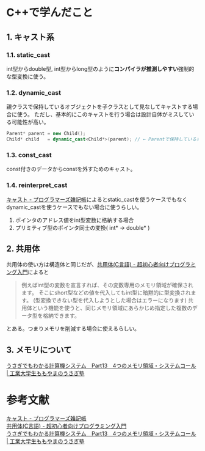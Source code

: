 # C++で学んだこと

## 1. キャスト系

### 1.1. static_cast

int型からdouble型, int型からlong型のように**コンパイラが推測しやすい**強制的な型変換に使う。

### 1.2. dynamic_cast

親クラスで保持しているオブジェクトを子クラスとして見なしてキャストする場合に使う。
ただし、基本的にこのキャストを行う場合は設計自体がミスしている可能性が高い。

```C++
Parent* parent = new Child();
Child* child   = dynamic_cast<Child*>(parent); // ← Parentで保持しているオブジェクトをChildとして見なす
```

### 1.3. const_cast

const付きのデータからconstを外すためのキャスト。

### 1.4. reinterpret_cast

[キャスト - プログラマーズ雑記帳][1]によるとstatic_castを使うケースでもなく
dynamic_castを使うケースでもない場合に使うらしい。

1. ポインタのアドレス値をint型変数に格納する場合
2. プリミティブ型のポインタ同士の変換( int* → double* )

## 2. 共用体

共用体の使い方は構造体と同じだが、[共用体(C言語) - 超初心者向けプログラミング入門][2]によると

> 例えばint型の変数を宣言すれば、その変数専用のメモリ領域が確保されます。
> そこにshort型などの値を代入してもint型に暗黙的に型変換されます。
> (型変換できない型を代入しようとした場合はエラーになります)
> 共用体という機能を使うと、同じメモリ領域にあらかじめ指定した複数のデータ型を格納できます。

とある。つまりメモリを削減する場合に使えるらしい。

## 3. メモリについて

[うさぎでもわかる計算機システム　Part13　4つのメモリ領域・システムコール | 工業大学生ももやまのうさぎ塾][3]

# 参考文献

[キャスト - プログラマーズ雑記帳][1]  
[共用体(C言語) - 超初心者向けプログラミング入門][2]  
[うさぎでもわかる計算機システム　Part13　4つのメモリ領域・システムコール | 工業大学生ももやまのうさぎ塾][3]  

[1]: http://yohshiy.blog.fc2.com/blog-category-9.html
[2]: https://programming.pc-note.net/c/union.html
[3]: https://www.momoyama-usagi.com/entry/info-calc-sys13
